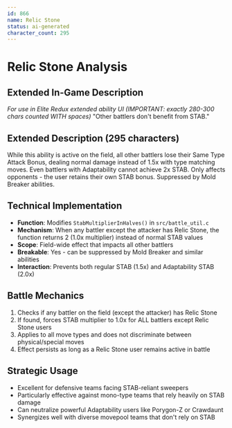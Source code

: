 ```yaml
---
id: 866
name: Relic Stone
status: ai-generated
character_count: 295
---
```


# Relic Stone Analysis

## Extended In-Game Description
*For use in Elite Redux extended ability UI (IMPORTANT: exactly 280-300 chars counted WITH spaces)*
"Other battlers don't benefit from STAB."

## Extended Description (295 characters)
While this ability is active on the field, all other battlers lose their Same Type Attack Bonus, dealing normal damage instead of 1.5x with type matching moves. Even battlers with Adaptability cannot achieve 2x STAB. Only affects opponents - the user retains their own STAB bonus. Suppressed by Mold Breaker abilities.

## Technical Implementation
- **Function**: Modifies `StabMultiplierInHalves()` in `src/battle_util.c`
- **Mechanism**: When any battler except the attacker has Relic Stone, the function returns 2 (1.0x multiplier) instead of normal STAB values
- **Scope**: Field-wide effect that impacts all other battlers
- **Breakable**: Yes - can be suppressed by Mold Breaker and similar abilities
- **Interaction**: Prevents both regular STAB (1.5x) and Adaptability STAB (2.0x)

## Battle Mechanics
1. Checks if any battler on the field (except the attacker) has Relic Stone
2. If found, forces STAB multiplier to 1.0x for ALL battlers except Relic Stone users
3. Applies to all move types and does not discriminate between physical/special moves
4. Effect persists as long as a Relic Stone user remains active in battle

## Strategic Usage
- Excellent for defensive teams facing STAB-reliant sweepers
- Particularly effective against mono-type teams that rely heavily on STAB damage
- Can neutralize powerful Adaptability users like Porygon-Z or Crawdaunt
- Synergizes well with diverse movepool teams that don't rely on STAB